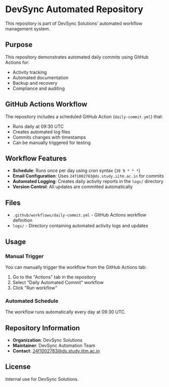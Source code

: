 # DevSync Automated Repository

This repository is part of DevSync Solutions' automated workflow management system.

## Purpose

This repository demonstrates automated daily commits using GitHub Actions for:
- Activity tracking
- Automated documentation
- Backup and recovery
- Compliance and auditing

## GitHub Actions Workflow

The repository includes a scheduled GitHub Action (`daily-commit.yml`) that:
- Runs daily at 09:30 UTC
- Creates automated log files
- Commits changes with timestamps
- Can be manually triggered for testing

## Workflow Features

- **Schedule**: Runs once per day using cron syntax (`30 9 * * *`)
- **Email Configuration**: Uses `24f1002783@ds.study.iitm.ac.in` for commits
- **Automated Logging**: Creates daily activity reports in the `logs/` directory
- **Version Control**: All updates are committed automatically

## Files

- `.github/workflows/daily-commit.yml` - GitHub Actions workflow definition
- `logs/` - Directory containing automated activity logs and updates

## Usage

### Manual Trigger
You can manually trigger the workflow from the GitHub Actions tab:
1. Go to the "Actions" tab in the repository
2. Select "Daily Automated Commit" workflow
3. Click "Run workflow"

### Automated Schedule
The workflow runs automatically every day at 09:30 UTC.

## Repository Information

- **Organization**: DevSync Solutions
- **Maintainer**: DevSync Automation Team
- **Contact**: 24f1002783@ds.study.iitm.ac.in

## License

Internal use for DevSync Solutions.
